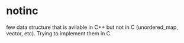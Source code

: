 # notinc
few data structure that is avilable in C++ but not in C (unordered_map, vector, etc). Trying to implement them in C.
